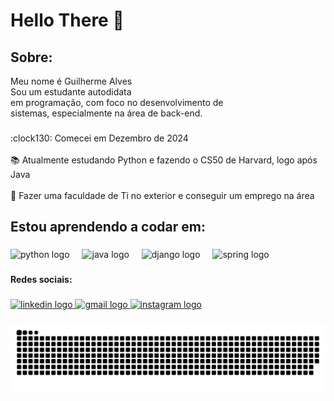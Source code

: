 <h1 align="left">Hello There 👋</h1>

###

<h2 align="left">Sobre:<br></h2>Meu nome é Guilherme Alves<br>Sou um estudante autodidata<br>em programação, com foco no desenvolvimento de<br>sistemas, especialmente na área de back-end.</h2>

###

<p align="left">:clock130: Comecei em Dezembro de 2024<br><br>📚 Atualmente estudando Python e fazendo o CS50 de Harvard, logo após Java<br><br>🎯 Fazer uma faculdade de Ti no exterior e conseguir um emprego na área</p>

###

<h2 align="left">Estou aprendendo a codar em:</h2>

###

<div align="left">
  <img src="https://cdn.jsdelivr.net/gh/devicons/devicon/icons/python/python-original.svg" height="40" alt="python logo"  />
  <img width="12" />
  <img src="https://cdn.jsdelivr.net/gh/devicons/devicon/icons/java/java-original.svg" height="40" alt="java logo"  />
  <img width="12" />
  <img src="https://cdn.jsdelivr.net/gh/devicons/devicon/icons/django/django-plain.svg" height="40" alt="django logo"  />
  <img width="12" />
  <img src="https://cdn.jsdelivr.net/gh/devicons/devicon/icons/spring/spring-original.svg" height="40" alt="spring logo"  />
</div>

###

<h4 align="left">Redes sociais:</h4>

###

<div align="left">
  <a href="https://www.linkedin.com/in/guilherme-alves-marcondes-dos-santos-160277341" target="_blank">
    <img src="https://raw.githubusercontent.com/maurodesouza/profile-readme-generator/master/src/assets/icons/social/linkedin/default.svg" width="52" height="40" alt="linkedin logo" />
  </a>
  <a href="mailto:guilherme.marcondesds@gmail.com" target="_blank">
    <img src="https://raw.githubusercontent.com/maurodesouza/profile-readme-generator/master/src/assets/icons/social/gmail/default.svg" width="52" height="40" alt="gmail logo" />
  </a>
  <a href="https://www.instagram.com/seu_usuario" target="_blank">
    <img src="https://raw.githubusercontent.com/maurodesouza/profile-readme-generator/master/src/assets/icons/social/instagram/default.svg" width="52" height="40" alt="instagram logo" />
  </a>
</div>



###
<picture align="center">
  <source media="(prefers-color-scheme: dark)" srcset="https://raw.githubusercontent.com/GuilhermeAlves58/GuilhermeAlves58/output/github-contribution-grid-snake-dark.svg">
  <source media="(prefers-color-scheme: light)" srcset="https://raw.githubusercontent.com/GuilhermeAlves58/GuilhermeAlves58/output/github-contribution-grid-snake-dark.svg">
  <img align="center" alt="github contribution grid snake animation" src="https://raw.githubusercontent.com/mari4souza/mari4souza/output/github-contribution-grid-snake.svg">
</picture>
